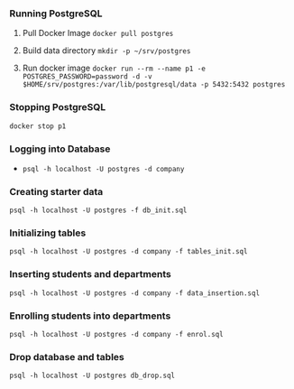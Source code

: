 ### Running PostgreSQL
1. Pull Docker Image
`docker pull postgres`

2. Build data directory
`mkdir -p ~/srv/postgres`

3. Run docker image
`docker run --rm --name p1 -e POSTGRES_PASSWORD=password -d -v $HOME/srv/postgres:/var/lib/postgresql/data -p 5432:5432 postgres`

### Stopping PostgreSQL
`docker stop p1`

### Logging into Database
* `psql -h localhost -U postgres -d company`

### Creating starter data
`psql -h localhost -U postgres -f db_init.sql`

### Initializing tables
`psql -h localhost -U postgres -d company -f tables_init.sql`

### Inserting students and departments
`psql -h localhost -U postgres -d company -f data_insertion.sql`

### Enrolling students into departments
`psql -h localhost -U postgres -d company -f enrol.sql`

### Drop database and tables
`psql -h localhost -U postgres db_drop.sql`